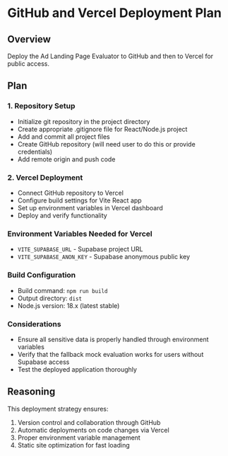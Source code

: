 # GitHub and Vercel Deployment Plan

## Overview
Deploy the Ad Landing Page Evaluator to GitHub and then to Vercel for public access.

## Plan

### 1. Repository Setup
- Initialize git repository in the project directory
- Create appropriate .gitignore file for React/Node.js project
- Add and commit all project files
- Create GitHub repository (will need user to do this or provide credentials)
- Add remote origin and push code

### 2. Vercel Deployment
- Connect GitHub repository to Vercel
- Configure build settings for Vite React app
- Set up environment variables in Vercel dashboard
- Deploy and verify functionality

### Environment Variables Needed for Vercel
- `VITE_SUPABASE_URL` - Supabase project URL
- `VITE_SUPABASE_ANON_KEY` - Supabase anonymous public key

### Build Configuration
- Build command: `npm run build`
- Output directory: `dist`
- Node.js version: 18.x (latest stable)

### Considerations
- Ensure all sensitive data is properly handled through environment variables
- Verify that the fallback mock evaluation works for users without Supabase access
- Test the deployed application thoroughly

## Reasoning
This deployment strategy ensures:
1. Version control and collaboration through GitHub
2. Automatic deployments on code changes via Vercel
3. Proper environment variable management
4. Static site optimization for fast loading